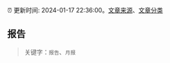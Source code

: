 :alarm_clock: 更新时间: 2024-01-17 22:36:00。[文章来源](/README.md)、[文章分类](/TAGS.md)

## 报告


> 关键字：`报告`、`月报`



